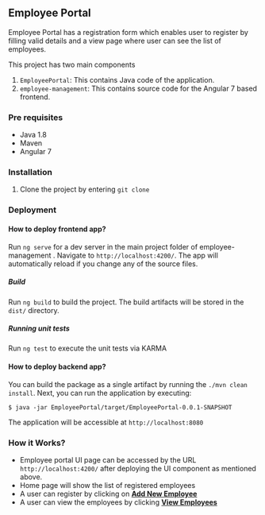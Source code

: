 ## Employee Portal

Employee Portal has a registration form which enables user to register by filling valid details and a view page where user can see the list of employees.

This project has two main components
1.  `EmployeePortal`: This contains Java code of the application.
2.  `employee-management`: This contains source code for the Angular 7 based frontend.


### Pre requisites
- Java 1.8
- Maven
- Angular 7

###  Installation
1. Clone the project by entering `git clone`

### Deployment

#### How to deploy frontend app?

Run `ng serve` for a dev server in the main project folder of employee-management . Navigate to `http://localhost:4200/`. The app will automatically reload if you change any of the source files.

##### Build 

Run `ng build` to build the project. The build artifacts will be stored in the `dist/` directory.

##### Running unit tests
Run `ng test` to execute the unit tests via KARMA

#### How to deploy backend app?

You can build the package as a single artifact by running the  `./mvn clean install`. Next, you can run the application by executing:

`$ java -jar EmployeePortal/target/EmployeePortal-0.0.1-SNAPSHOT`

The application will be accessible at  `http://localhost:8080`


### How it Works?
- Employee portal UI page can be accessed by the URL `http://localhost:4200/` after deploying the UI component as mentioned above.
- Home page will show the list of registered employees 
- A user can register by clicking on [**Add New Employee**](http://localhost:4200/addemployee)
- A user can view the employees by clicking [**View Employees**](http://localhost:4200/)

